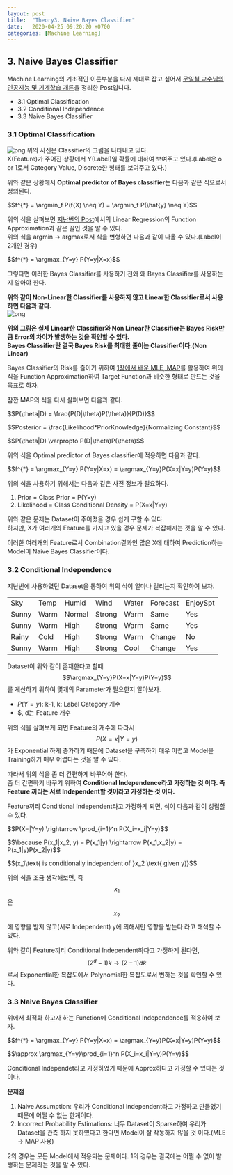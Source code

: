 ```yaml
---
layout: post
title:  "Theory3. Naive Bayes Classifier"
date:   2020-04-25 09:20:20 +0700
categories: [Machine Learning]
---
```


<script type="text/x-mathjax-config">
MathJax.Hub.Config({tex2jax: {inlineMath: [['$','$'], ['\\(','\\)']]}});
</script>
<script type="text/javascript" src="https://cdn.mathjax.org/mathjax/latest/MathJax.js?config=TeX-MML-AM_CHTML">
</script>

## 3. Naive Bayes Classifier
$$\newcommand{\argmin}{\mathop{\mathrm{argmin}}\limits}$$
$$\newcommand{\argmax}{\mathop{\mathrm{argmax}}\limits}$$
Machine Learning의 기초적인 이론부분을 다시 제대로 잡고 싶어서 <a href="https://kaist.edwith.org/machinelearning1_17/joinLectures/9738">문일철 교수님의 인공지능 및 기계학습 개론</a>을 정리한 Post입니다.

- 3.1 Optimal Classification 
- 3.2 Conditional Independence
- 3.3 Naive Bayes Classifier

### 3.1 Optimal Classification

![png](https://raw.githubusercontent.com/wjddyd66/wjddyd66.github.io/master/static/img/HandsOn/Theory/8.PNG)
위의 사진은 Classifier의 그림을 나타내고 있다.  
X(Feature)가 주어진 상황에서 Y(Label)일 확률에 대하여 보여주고 있다.(Label은 o or 1로서 Category Value, Discrete한 형태를 보여주고 있다.)

위와 같은 상황에서 **Optimal predictor of Bayes classifier**는 다음과 같은 식으로서 정의된다.

<p>$$f^{*} = \argmin_f P(f(X) \neq Y) = \argmin_f P(\hat{y} \neq Y)$$</p>

위의 식을 살펴보면 <a href="">지난번의 Post</a>에서의 Linear Regression의 Function Approximation과 같은 꼴인 것을 알 수 있다.  
위의 식을 argmin -> argmax로서 식을 변형하면 다음과 같이 나올 수 있다.(Label이 2개인 경우)

<p>$$f^{*} = \argmax_{Y=y} P(Y=y|X=x)$$</p>

그렇다면 이러한 Bayes Classifier를 사용하기 전왜 왜 Bayes Classifier를 사용하는지 알아야 한다.  

**위와 같이 Non-Linear한 Classifier를 사용하지 않고 Linear한 Classifier로서 사용하면 다음과 같다.**  
![png](https://raw.githubusercontent.com/wjddyd66/wjddyd66.github.io/master/static/img/HandsOn/Theory/9.PNG)

**위의 그림은 실제 Linear한 Classifier와 Non Linear한 Classifier는 Bayes Risk만큼 Error의 차이가 발생하는 것을 확인할 수 있다.**  
**Bayes Classifier란 결국 Bayes Risk를 최대한 줄이는 Classifier이다.(Non Linear)**

Bayes Classifier의 Risk를 줄이기 위하여 <a href="">1장에서 배운 MLE, MAP</a>를 활용하여 위의 식을 Function Approximation하여 Target Function과 비슷한 형태로 만드는 것을 목표로 하자.  

잠깐 MAP의 식을 다시 살펴보면 다음과 같다.
<p>$$P(\theta|D) = \frac{P(D|\theta)P(\theta)}{P(D)}$$</p>
<p>$$Posterior = \frac{Likelihood*PriorKnowledge}{Normalizing Constant}$$</p>
<p>$$P(\theta|D) \varpropto P(D|\theta)P(\theta)$$</p>

위의 식을 Optimal predictor of Bayes classifier에 적용하면 다음과 같다.
<p>$$f^{*} = \argmax_{Y=y} P(Y=y|X=x) = \argmax_{Y=y}P(X=x|Y=y)P(Y=y)$$</p>

위의 식을 사용하기 위해서는 다음과 같은 사전 정보가 필요하다.
1. Prior = Class Prior = P(Y=y)
2. Likelihood = Class Conditional Density = P(X=x|Y=y)

위와 같은 문제는 Dataset이 주어졌을 경우 쉽게 구할 수 있다.  
하지만, X가 여러개의 Feature를 가지고 있을 경우 문제가 복잡해지는 것을 알 수 있다.

이러한 여러개의 Feature로서 Combination결과인 많은 X에 대하여 Prediction하는 Model이 Naive Bayes Classifier이다.

### 3.2 Conditional Independence
지난번에 사용하였던 Dataset을 통하여 위의 식이 얼마나 걸리는지 확인하여 보자.

<table>
    <tr>
        <td>Sky</td><td>Temp</td><td>Humid</td><td>Wind</td><td>Water</td><td>Forecast</td><td>EnjoySpt</td>
    </tr>
    <tr>
        <td>Sunny</td><td>Warm</td><td>Normal</td><td>Strong</td><td>Warm</td><td>Same</td><td>Yes</td>
    </tr>
    <tr>
        <td>Sunny</td><td>Warm</td><td>High</td><td>Strong</td><td>Warm</td><td>Same</td><td>Yes</td>
    </tr>
    <tr>
        <td>Rainy</td><td>Cold</td><td>High</td><td>Strong</td><td>Warm</td><td>Change</td><td>No</td>
    </tr>
    <tr>
        <td>Sunny</td><td>Warm</td><td>High</td><td>Strong</td><td>Cool</td><td>Change</td><td>Yes</td>
    </tr>
</table>

Dataset이 위와 같이 존재한다고 할때 <span>$$\argmax_{Y=y}P(X=x|Y=y)P(Y=y)$$</span>를 계산하기 위하여 몇개의 Parameter가 필요한지 알아보자.

- <span>$P(Y=y)$</span>: k-1, k: Label Category 개수
- <span>$</span>, d는 Feature 개수

위의 식을 살펴보게 되면 Feature의 개수에 따라서 <span>$$P(X=x|Y=y)$$</span>가 Exponential 하게 증가하기 때문에 Dataset을 구축하기 매우 어렵고 Model을 Training하기 매우 어렵다는 것을 알 수 있다.  

따라서 위의 식을 좀 더 간편하게 바꾸어야 한다.  
좀 더 간편하기 바꾸기 위하여 **Conditional Independence라고 가정하는 것 이다. 즉 Feature 끼리는 서로 Independent할 것이라고 가정하는 것 이다.**  

Feature끼리 Conditional Independent라고 가정하게 되면, 식이 다음과 같이 성립할 수 있다.
<p>$$P(X=<x_1,x_2,...,x_n>|Y=y) \rightarrow \prod_{i=1}^n P(X_i=x_i|Y=y)$$</p>
<p>$$\because P(x_1|x_2, y) = P(x_1|y) \rightarrow P(x_1,x_2|y) = P(x_1|y)P(x_2|y)$$</p>
<p>$$(x_1\text{ is conditionally independent of }x_2 \text{ given y)}$$</p>

위의 식을 조금 생각해보면, 즉 <span>$$x_1$$</span>은 <span>$$x_2$$</span>에 영향을 받지 않고(서로 Independent) y에 의해서만 영향을 받는다 라고 해석할 수 있다.  


위와 같이 Feature끼리 Conditional Independent하다고 가정하게 된다면, <span>$$(2^d -1)k \rightarrow (2-1)dk$$</span>로서 Exponential한 복잡도에서 Polynomial한 복잡도로서 변하는 것을 확인할 수 있다.

### 3.3 Naive Bayes Classifier
위에서 최적화 하고자 하는 Function에 Conditional Independence를 적용하여 보자.  

<p>$$f^{*} = \argmax_{Y=y} P(Y=y|X=x) = \argmax_{Y=y}P(X=x|Y=y)P(Y=y)$$</p>
<p>$$\approx \argmax_{Y=y}\prod_{i=1}^n P(X_i=x_i|Y=y)P(Y=y)$$</p>

Conditional Independet라고 가정하였기 때문에 Approx하다고 가정할 수 있다는 것 이다.

**문제점**  
1. Naive Assumption: 우리가 Conditional Independent라고 가정하고 만들었기 때문에 어쩔 수 없는 한계이다.
2. Incorrect Probability Estimations: 너무 Dataset이 Sparse하여 우리가 Dataset을 관측 하지 못하였다고 한다면 Model이 잘 작동하지 않을 것 이다.(MLE -> MAP 사용)

2의 경우는 모든 Model에서 적용되는 문제이다. 1의 경우는 결국에는 어쩔 수 없이 발생하는 문제라는 것을 알 수 있다.
